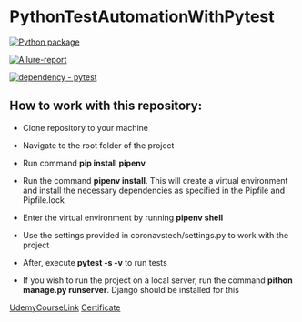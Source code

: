 # PythonTestAutomationWithPytest
  
[![Python package](https://github.com/Badx86/UDEMY-PythonTestAutomationWithPytest/actions/workflows/TestAutomationWithPytest.yml/badge.svg)](https://github.com/Badx86/UDEMY-PythonTestAutomationWithPytest/actions/workflows/TestAutomationWithPytest.yml)

[![Allure-report](https://img.shields.io/badge/Allure%20Report-deployed-green)](https://badx86.github.io/UDEMY-PythonTestAutomationWithPytest/)

[![dependency - pytest](https://img.shields.io/badge/dependency-pytest-blue?logo=pytest&logoColor=white)](https://pypi.org/project/pytest)

## How to work with this repository:

- Clone repository to your machine

- Navigate to the root folder of the project

- Run command **pip install pipenv**

- Run the command **pipenv install**. This will create a virtual environment and install the necessary dependencies as specified in the Pipfile and Pipfile.lock

- Enter the virtual environment by running **pipenv shell**

- Use the settings provided in coronavstech/settings.py to work with the project

- After, execute **pytest -s -v** to run tests

- If you wish to run the project on a local server, run the command **pithon manage.py runserver**. Django should be installed for this



[UdemyCourseLink](https://www.udemy.com/course/pytest-course/)
[Сertificate](https://drive.google.com/file/d/1ytop4HcqFgXz6wKZdwvGkiDZAzQlQigD/view?usp=sharing)
